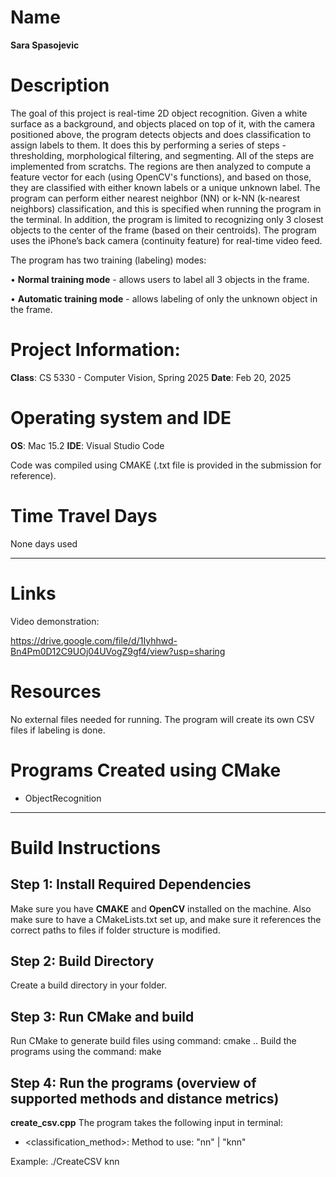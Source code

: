 # Name

**Sara Spasojevic**

# Description

The goal of this project is real-time 2D object recognition. Given a white surface as a
background, and objects placed on top of it, with the camera positioned above, the program
detects objects and does classification to assign labels to them. It does this by performing a
series of steps - thresholding, morphological filtering, and segmenting. All of the steps are 
implemented from scratchs. The regions are then analyzed to compute a feature vector 
for each (using OpenCV's functions), and based on those, they are classified with
either known labels or a unique unknown label. The program can perform either nearest
neighbor (NN) or k-NN (k-nearest neighbors) classification, and this is specified when
running the program in the terminal. In addition, the program is limited to recognizing only 3 closest
objects to the center of the frame (based on their centroids). The program uses the iPhone’s back
camera (continuity feature) for real-time video feed.

The program has two training (labeling) modes:

• **Normal training mode** - allows users to label all 3 objects in the frame.

• **Automatic training mode** - allows labeling of only the unknown object in the
frame.

# Project Information:

**Class**: CS 5330 - Computer Vision, Spring 2025
**Date**: Feb 20, 2025

# Operating system and IDE

**OS**: Mac 15.2
**IDE**: Visual Studio Code

Code was compiled using CMAKE (.txt file is provided in the submission for reference).

# Time Travel Days

None days used

---

# Links

Video demonstration:

https://drive.google.com/file/d/1Iyhhwd-Bn4Pm0D12C9UOj04UVogZ9gf4/view?usp=sharing


# Resources

No external files needed for running. The program will create its own CSV files 
if labeling is done.


# Programs Created using CMake

- ObjectRecognition

---

# Build Instructions

## Step 1: Install Required Dependencies

Make sure you have **CMAKE** and **OpenCV** installed on the machine.
Also make sure to have a CMakeLists.txt set up, and make sure it references the correct paths to files if folder structure is modified.

## Step 2: Build Directory

Create a build directory in your folder.

## Step 3: Run CMake and build

Run CMake to generate build files using command: cmake ..
Build the programs using the command: make

## Step 4: Run the programs (overview of supported methods and distance metrics)

**create_csv.cpp**
The program takes the following input in terminal:
- <classification_method>: Method to use: "nn" | "knn"

Example: ./CreateCSV knn




